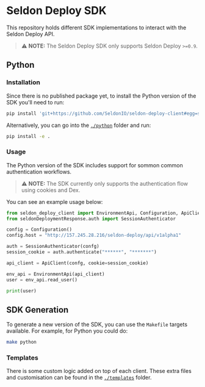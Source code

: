 # Seldon Deploy SDK

This repository holds different SDK implementations to interact with the Seldon
Deploy API.

> :warning: **NOTE:** The Seldon Deploy SDK only supports Seldon Deploy `>=0.9`.

## Python

### Installation

Since there is no published package yet, to install the Python version of the
SDK you'll need to run:

```bash
pip install 'git+https://github.com/SeldonIO/seldon-deploy-client#egg=seldon-deploy-client&subdirectory=python'
```

Alternatively, you can go into the [`./python`](./python) folder and run:

```bash
pip install -e .
```

### Usage

The Python version of the SDK includes support for sommon common authentication
workflows.

> :warning: **NOTE:** The SDK currently only supports the authentication flow
> using cookies and Dex.

You can see an example usage below:

```python
from seldon_deploy_client import EnvironmentApi, Configuration, ApiClient
from seldonDeploymentResponse.auth import SessionAuthenticator

config = Configuration()
config.host = "http://157.245.28.216/seldon-deploy/api/v1alpha1"

auth = SessionAuthenticator(confg)
session_cookie = auth.authenticate("******", "*******")

api_client = ApiClient(confg, cookie=session_cookie)

env_api = EnvironmentApi(api_client)
user = env_api.read_user()

print(user)
```

## SDK Generation

To generate a new version of the SDK, you can use the `Makefile` targets
available.
For example, for Python you could do:

```bash
make python
```

### Templates

There is some custom logic added on top of each client.
These extra files and customisation can be found in the
[`./templates`](./templates) folder.
